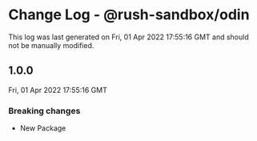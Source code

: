 # Change Log - @rush-sandbox/odin

This log was last generated on Fri, 01 Apr 2022 17:55:16 GMT and should not be manually modified.

## 1.0.0
Fri, 01 Apr 2022 17:55:16 GMT

### Breaking changes

- New Package

